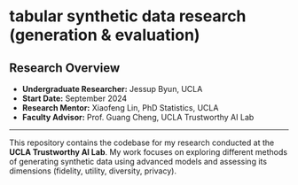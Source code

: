 # tabular synthetic data research (generation & evaluation)

## Research Overview

- **Undergraduate Researcher:** Jessup Byun, UCLA  
- **Start Date:** September 2024  
- **Research Mentor:** Xiaofeng Lin, PhD Statistics, UCLA  
- **Faculty Advisor:** Prof. Guang Cheng, UCLA Trustworthy AI Lab  

---

This repository contains the codebase for my research conducted at the **UCLA Trustworthy AI Lab**. My work focuses on exploring different methods of generating synthetic data using advanced models and assessing its dimensions (fidelity, utility, diversity, privacy). 

